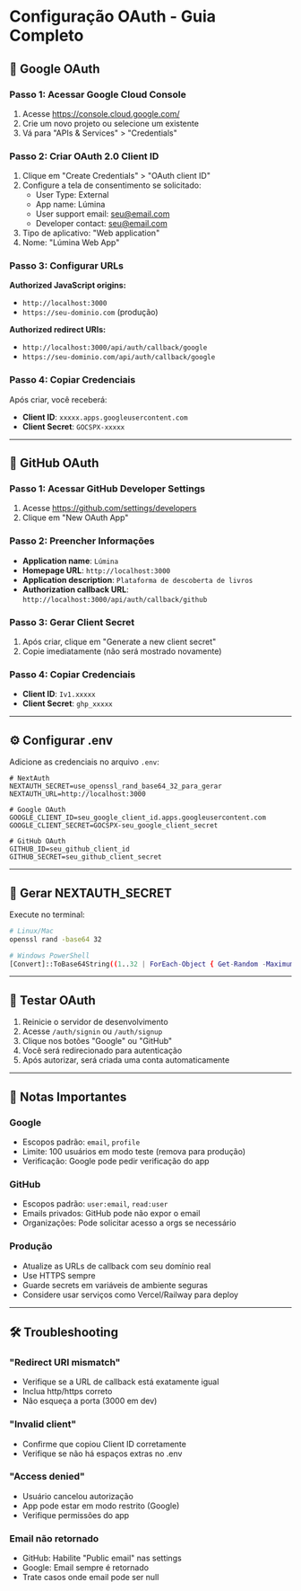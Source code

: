 # Configuração OAuth - Guia Completo

## 🔵 Google OAuth

### Passo 1: Acessar Google Cloud Console
1. Acesse https://console.cloud.google.com/
2. Crie um novo projeto ou selecione um existente
3. Vá para "APIs & Services" > "Credentials"

### Passo 2: Criar OAuth 2.0 Client ID
1. Clique em "Create Credentials" > "OAuth client ID"
2. Configure a tela de consentimento se solicitado:
   - User Type: External
   - App name: Lúmina
   - User support email: seu@email.com
   - Developer contact: seu@email.com
3. Tipo de aplicativo: "Web application"
4. Nome: "Lúmina Web App"

### Passo 3: Configurar URLs
**Authorized JavaScript origins:**
- `http://localhost:3000`
- `https://seu-dominio.com` (produção)

**Authorized redirect URIs:**
- `http://localhost:3000/api/auth/callback/google`
- `https://seu-dominio.com/api/auth/callback/google`

### Passo 4: Copiar Credenciais
Após criar, você receberá:
- **Client ID**: `xxxxx.apps.googleusercontent.com`
- **Client Secret**: `GOCSPX-xxxxx`

---

## 🔴 GitHub OAuth

### Passo 1: Acessar GitHub Developer Settings
1. Acesse https://github.com/settings/developers
2. Clique em "New OAuth App"

### Passo 2: Preencher Informações
- **Application name**: `Lúmina`
- **Homepage URL**: `http://localhost:3000`
- **Application description**: `Plataforma de descoberta de livros`
- **Authorization callback URL**: `http://localhost:3000/api/auth/callback/github`

### Passo 3: Gerar Client Secret
1. Após criar, clique em "Generate a new client secret"
2. Copie imediatamente (não será mostrado novamente)

### Passo 4: Copiar Credenciais
- **Client ID**: `Iv1.xxxxx`
- **Client Secret**: `ghp_xxxxx`

---

## ⚙️ Configurar .env

Adicione as credenciais no arquivo `.env`:

```env
# NextAuth
NEXTAUTH_SECRET=use_openssl_rand_base64_32_para_gerar
NEXTAUTH_URL=http://localhost:3000

# Google OAuth
GOOGLE_CLIENT_ID=seu_google_client_id.apps.googleusercontent.com
GOOGLE_CLIENT_SECRET=GOCSPX-seu_google_client_secret

# GitHub OAuth
GITHUB_ID=seu_github_client_id
GITHUB_SECRET=seu_github_client_secret
```

---

## 🔐 Gerar NEXTAUTH_SECRET

Execute no terminal:

```bash
# Linux/Mac
openssl rand -base64 32

# Windows PowerShell
[Convert]::ToBase64String((1..32 | ForEach-Object { Get-Random -Maximum 256 }))
```

---

## 🚀 Testar OAuth

1. Reinicie o servidor de desenvolvimento
2. Acesse `/auth/signin` ou `/auth/signup`
3. Clique nos botões "Google" ou "GitHub"
4. Você será redirecionado para autenticação
5. Após autorizar, será criada uma conta automaticamente

---

## 📝 Notas Importantes

### Google
- Escopos padrão: `email`, `profile`
- Limite: 100 usuários em modo teste (remova para produção)
- Verificação: Google pode pedir verificação do app

### GitHub
- Escopos padrão: `user:email`, `read:user`
- Emails privados: GitHub pode não expor o email
- Organizações: Pode solicitar acesso a orgs se necessário

### Produção
- Atualize as URLs de callback com seu domínio real
- Use HTTPS sempre
- Guarde secrets em variáveis de ambiente seguras
- Considere usar serviços como Vercel/Railway para deploy

---

## 🛠️ Troubleshooting

### "Redirect URI mismatch"
- Verifique se a URL de callback está exatamente igual
- Inclua http/https correto
- Não esqueça a porta (3000 em dev)

### "Invalid client"
- Confirme que copiou Client ID corretamente
- Verifique se não há espaços extras no .env

### "Access denied"
- Usuário cancelou autorização
- App pode estar em modo restrito (Google)
- Verifique permissões do app

### Email não retornado
- GitHub: Habilite "Public email" nas settings
- Google: Email sempre é retornado
- Trate casos onde email pode ser null
